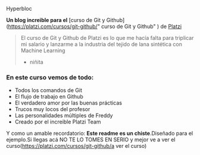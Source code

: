  Hyperbloc
 
**Un blog increible para el** [curso de Git y Github](https://platzi.com/cursos/git-github/" curso de Git y Github" ) de [Platzi](https://platzi.com/"Platzi")


>El curso de Git y Github de Platzi  es lo que me hacía falta para triplicar mi salario y lanzarme a la industria del tejido de lana sintética  con Machine Learning
>- niñita

### En este curso vemos de todo:
- Todos los comandos de Git
- El flujo de trabajo en Github 
- El verdadero amor por las buenas prácticas
- Trucos muy locos del profesor
- Las personalidades múltiples de Freddy
- Creado por el increible Platzi Team 

Y como un amable recordatorio: **Este readme es un chiste**.Diseñado para el ejemplo.Si llegas acá NO TE LO TOMES EN SERIO y mejor ve a ver el curso(https://platzi.com/cursos/git-github/a ver el curso)
